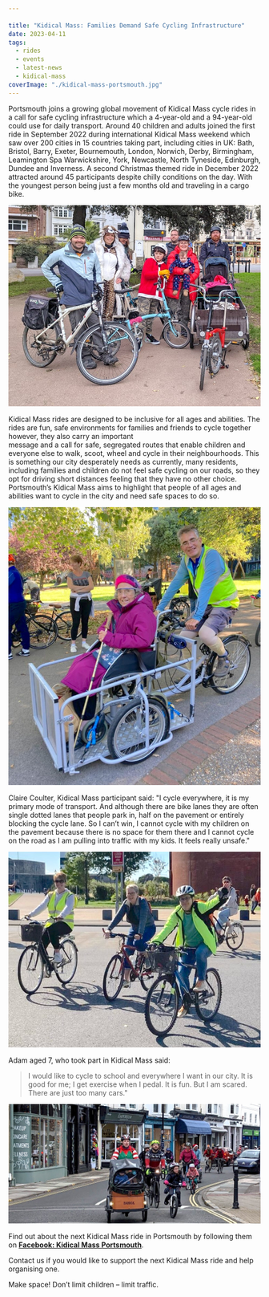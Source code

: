 ```yaml
---

title: "Kidical Mass: Families Demand Safe Cycling Infrastructure"
date: 2023-04-11
tags:  
  - rides
  - events
  - latest-news 
  - kidical-mass
coverImage: "./kidical-mass-portsmouth.jpg"
---
```


Portsmouth joins a growing global movement of Kidical Mass cycle rides in a call for safe cycling  infrastructure which a 4-year-old and a 94-year-old could use for daily transport.   Around 40 children and adults joined the first ride in September 2022 during international Kidical Mass weekend which saw over 200 cities in 15 countries taking part, including cities in UK: Bath, Bristol, Barry, Exeter, Bournemouth, London, Norwich, Derby, Birmingham, Leamington Spa Warwickshire, York, Newcastle, North Tyneside, Edinburgh, Dundee and Inverness.  A second Christmas themed ride in December 2022 attracted around 45 participants despite chilly conditions on the day. With the youngest person being just a few months old and traveling in a cargo bike.

![](./Photo-from-Agata-Blazevic.jpg)
  
Kidical Mass rides are designed to be inclusive for all ages and abilities. The rides are fun, safe environments for families and friends to cycle together however, they also carry an important  
message and a call for safe, segregated routes that enable children and everyone else to walk, scoot, wheel and cycle in their neighbourhoods. This is something our city desperately needs as currently, many residents, including families and children do not feel safe cycling on our roads, so they opt for driving short distances feeling that they have no other choice. Portsmouth’s Kidical Mass aims to highlight that people of all ages and abilities want to cycle in the city and need safe spaces to do so.

![](./1664124707105-768x1024.jpg)

  
Claire Coulter, Kidical Mass participant said: "I cycle everywhere, it is my primary mode of transport. And although there are bike lanes they are often single dotted lanes that people park in, half on the pavement or entirely blocking the cycle lane. So I can’t win, I cannot cycle with my children on the pavement because there is no space for them there and I cannot cycle on the road as I am pulling into traffic with my kids. It feels really unsafe."

![](./1664124707486-1024x1024.jpg)

  
Adam aged 7, who took part in Kidical Mass said:  
>I would like to cycle to school and everywhere I want in our city. It is good for me; I get exercise when I pedal. It is fun. But I am scared. There are just too many cars."

![](./PXL_20221204_115231797.MP-FB.jpg)

  
Find out about the next Kidical Mass ride in Portsmouth by following them on [**Facebook: Kidical Mass Portsmouth**](http://www.facebook.com/KidicalMassPortsmouth).

Contact us if you would like to support the next Kidical Mass ride and help organising one.

Make space! Don’t limit children – limit traffic.
